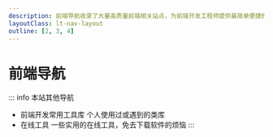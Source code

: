 ```yaml
---
description: 前端导航收录了大量高质量前端相关站点，为前端开发工程师提供最简单便捷的网址导航服务
layoutClass: lt-nav-layout
outline: [2, 3, 4]
---
```


<script setup>
import ltNav from '../docs/views/nav/index.vue'
</script>

# 前端导航

::: info 本站其他导航

[//]: # (- [前端开发常用工具库]&#40;/workflow/utils/library&#41; 个人使用过或遇到的类库)

[//]: # (- [在线工具]&#40;/efficiency/online-tools&#41; 一些实用的在线工具，免去下载软件的烦恼)

- 前端开发常用工具库 个人使用过或遇到的类库
- 在线工具 一些实用的在线工具，免去下载软件的烦恼
:::

<lt-nav></lt-nav>
